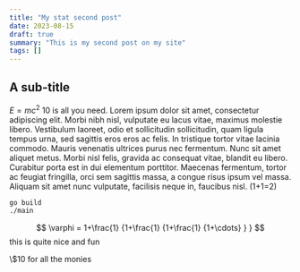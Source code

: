 ```yaml
---
title: "My stat second post"
date: 2023-08-15
draft: true
summary: "This is my second post on my site"
tags: []
---
```


## A sub-title

$E = mc^2$ 10 is all you need. Lorem ipsum dolor sit amet, consectetur adipiscing elit. Morbi nibh nisl, vulputate eu lacus vitae, maximus molestie libero. Vestibulum laoreet, odio et sollicitudin sollicitudin, quam ligula tempus urna, sed sagittis eros eros ac felis. In tristique tortor vitae lacinia commodo. Mauris venenatis ultrices purus nec fermentum. Nunc sit amet aliquet metus. Morbi nisl felis, gravida ac consequat vitae, blandit eu libero. Curabitur porta est in dui elementum porttitor. Maecenas fermentum, tortor ac feugiat fringilla, orci sem sagittis massa, a congue risus ipsum vel massa. Aliquam sit amet nunc vulputate, facilisis neque in, faucibus nisl. \(1+1=2\)
```bash
go build
./main
```
$$
 \varphi = 1+\frac{1} {1+\frac{1} {1+\frac{1} {1+\cdots} } }
$$
this is quite nice and fun 

\\$10 for all the monies 

